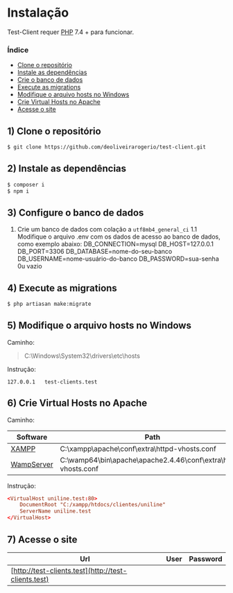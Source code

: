 # Instalação

Test-Client requer [PHP](https://www.php.net) 7.4 + para funcionar.

### Índice

- [Clone o repositório](#1-clone-o-reposit%C3%B3rio)
- [Instale as dependências](#2-instale-as-depend%C3%AAncias)
- [Crie o banco de dados](#3-crie-o-banco-de-dados)
- [Execute as migrations](#4-execute-as-migrations)
- [Modifique o arquivo hosts no Windows](#5-modifique-o-arquivo-hosts-no-windows)
- [Crie Virtual Hosts no Apache](#6-crie-virtual-hosts-no-apache)
- [Acesse o site](#7-acesse-o-site)

## 1) Clone o repositório

```sh
$ git clone https://github.com/deoliveirarogerio/test-client.git
```

## 2) Instale as dependências

```sh
$ composer i
$ npm i
```

## 3) Configure o banco de dados

1. Crie um banco de dados com colação a `utf8mb4_general_ci`
1.1 Modifique o arquivo .env com os dados de acesso ao banco de dados, como exemplo abaixo:
DB_CONNECTION=mysql
DB_HOST=127.0.0.1
DB_PORT=3306
DB_DATABASE=nome-do-seu-banco
DB_USERNAME=nome-usuário-do-banco
DB_PASSWORD=sua-senha 0u vazio

## 4) Execute as migrations

```sh
$ php artiasan make:migrate
```

## 5) Modifique o arquivo hosts no Windows

Caminho:

> C:\Windows\System32\drivers\etc\hosts

Instrução:

```
127.0.0.1	test-clients.test
```

## 6) Crie Virtual Hosts no Apache

Caminho:

| Software | Path |
| ------ | ------ |
| [XAMPP](https://www.apachefriends.org/pt_br/index.html) | C:\xampp\apache\conf\extra\httpd-vhosts.conf |
| [WampServer](https://www.wampserver.com/en) | C:\wamp64\bin\apache\apache2.4.46\conf\extra\httpd-vhosts.conf |

Instrução:

```conf
<VirtualHost uniline.test:80>
    DocumentRoot "C:/xampp/htdocs/clientes/uniline"
    ServerName uniline.test
</VirtualHost>
```

## 7) Acesse o site

| Url | User | Password |
| ------| ------ | ------ |
| [http://test-clients.test](http://test-clients.test)


